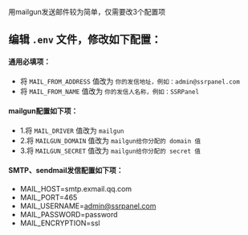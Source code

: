 用mailgun发送邮件较为简单，仅需要改3个配置项

## 编辑 `.env` 文件，修改如下配置：

#### 通用必填项：
- 将 `MAIL_FROM_ADDRESS` 值改为 `你的发信地址，例如：admin@ssrpanel.com`
- 将 `MAIL_FROM_NAME` 值改为 `你的发信人名称，例如：SSRPanel`

#### mailgun配置如下项：
- 1.将 `MAIL_DRIVER` 值改为 `mailgun`
- 2.将 `MAILGUN_DOMAIN` 值改为 `mailgun给你分配的 domain 值`
- 3.将 `MAILGUN_SECRET` 值改为 `mailgun给你分配的 secret 值`

#### SMTP、sendmail发信配置如下项：
- MAIL_HOST=smtp.exmail.qq.com
- MAIL_PORT=465
- MAIL_USERNAME=admin@ssrpanel.com
- MAIL_PASSWORD=password
- MAIL_ENCRYPTION=ssl
